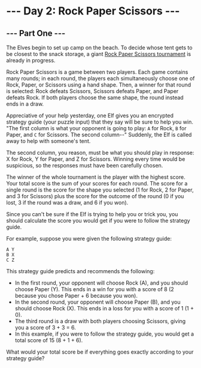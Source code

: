 # --- Day 2: Rock Paper Scissors ---

## --- Part One ---

The Elves begin to set up camp on the beach. To decide whose tent gets to be closest to the snack storage, 
a giant [Rock Paper Scissors tournament](https://en.wikipedia.org/wiki/Rock_paper_scissors) is already in progress.

Rock Paper Scissors is a game between two players. Each game contains many rounds; in each round, the players 
each simultaneously choose one of Rock, Paper, or Scissors using a hand shape. Then, a winner for that round 
is selected: Rock defeats Scissors, Scissors defeats Paper, and Paper defeats Rock. If both players choose the same 
shape, the round instead ends in a draw.

Appreciative of your help yesterday, one Elf gives you an encrypted strategy guide (your puzzle input) that they say 
will be sure to help you win. "The first column is what your opponent is going to play: `A` for Rock, `B` for Paper, 
and `C` for Scissors. The second column--" Suddenly, the Elf is called away to help with someone's tent.

The second column, you reason, must be what you should play in response: X for Rock, Y for Paper, and Z for Scissors. 
Winning every time would be suspicious, so the responses must have been carefully chosen.

The winner of the whole tournament is the player with the highest score. Your total score is the sum of your scores 
for each round. The score for a single round is the score for the shape you selected 
(1 for Rock, 2 for Paper, and 3 for Scissors) plus the score for the outcome of the round 
(0 if you lost, 3 if the round was a draw, and 6 if you won).

Since you can't be sure if the Elf is trying to help you or trick you, you should calculate the score you would get 
if you were to follow the strategy guide.

For example, suppose you were given the following strategy guide:

```text
A Y
B X
C Z
```

This strategy guide predicts and recommends the following:

- In the first round, your opponent will choose Rock (A), and you should choose Paper (Y). This ends in a win for you 
  with a score of 8 (2 because you chose Paper + 6 because you won). 
- In the second round, your opponent will choose Paper (B), and you should choose Rock (X). This ends in a loss for 
  you with a score of 1 (1 + 0). 
- The third round is a draw with both players choosing Scissors, giving you a score of 3 + 3 = 6. 
- In this example, if you were to follow the strategy guide, you would get a total score of 15 (8 + 1 + 6).

What would your total score be if everything goes exactly according to your strategy guide?
